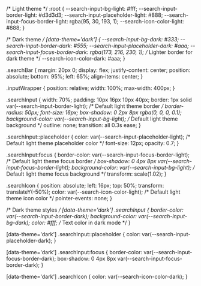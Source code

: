 /* Light theme */
:root {
  --search-input-bg-light: #fff;
  --search-input-border-light: #d3d3d3;
  --search-input-placeholder-light: #888;
  --search-input-focus-border-light: rgba(95, 30, 193, 1);
  --search-icon-color-light: #888;
}

/* Dark theme */
[data-theme='dark'] {
  --search-input-bg-dark: #333;
  --search-input-border-dark: #555;
  --search-input-placeholder-dark: #aaa;
  --search-input-focus-border-dark: rgba(173, 216, 230, 1); /* Lighter border for dark theme */
  --search-icon-color-dark: #aaa;
}

.searchBar {
  margin: 20px 0;
  display: flex;
  justify-content: center;
  position: absolute;
  bottom: 95%;
  left: 65%;
  align-items: center;
}

.inputWrapper {
  position: relative;
  width: 100%;
  max-width: 400px;
}

.searchInput {
  width: 70%;
  padding: 10px 16px 10px 40px;
  border: 1px solid var(--search-input-border-light); /* Default light theme border */
  border-radius: 50px;
  font-size: 16px;
  box-shadow: 0 2px 8px rgba(0, 0, 0, 0.1);
  background-color: var(--search-input-bg-light); /* Default light theme background */
  outline: none;
  transition: all 0.3s ease;
}

.searchInput::placeholder {
  color: var(--search-input-placeholder-light); /* Default light theme placeholder color */
  font-size: 12px;
  opacity: 0.7;
}

.searchInput:focus {
  border-color: var(--search-input-focus-border-light); /* Default light theme focus border */
  box-shadow: 0 4px 8px var(--search-input-focus-border-light);
  background-color: var(--search-input-bg-light); /* Default light theme focus background */
  transform: scale(1.02);
}

.searchIcon {
  position: absolute;
  left: 16px;
  top: 50%;
  transform: translateY(-50%);
  color: var(--search-icon-color-light); /* Default light theme icon color */
  pointer-events: none;
}

/* Dark theme styles */
[data-theme='dark'] .searchInput {
  border-color: var(--search-input-border-dark);
  background-color: var(--search-input-bg-dark);
  color: #fff; /* Text color in dark mode */
}

[data-theme='dark'] .searchInput::placeholder {
  color: var(--search-input-placeholder-dark);
}

[data-theme='dark'] .searchInput:focus {
  border-color: var(--search-input-focus-border-dark);
  box-shadow: 0 4px 8px var(--search-input-focus-border-dark);
}

[data-theme='dark'] .searchIcon {
  color: var(--search-icon-color-dark);
}
